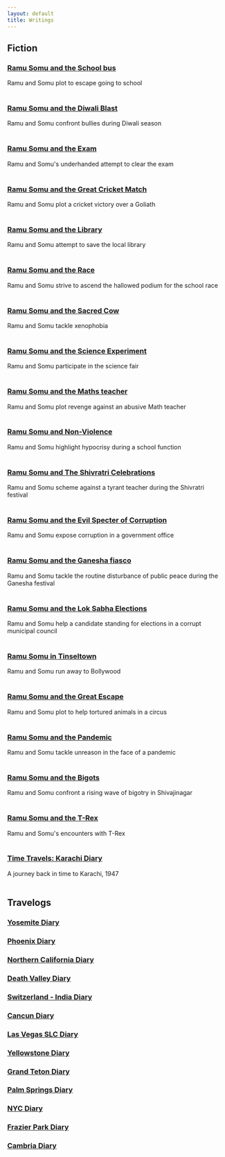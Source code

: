 ```yaml
---
layout: default
title: Writings
---
```

## Fiction

### [Ramu Somu and the School bus](\writings\Ramu%20Somu%20and%20the%20School%20bus)
Ramu and Somu plot to escape going to school
<br/>
<br/>
### [Ramu Somu and the Diwali Blast](\writings\Ramu%20Somu%20and%20the%20Diwali%20Blast)
Ramu and Somu confront bullies during Diwali season
<br/>
<br/>
### [Ramu Somu and the Exam](\writings\Ramu%20Somu%20and%20the%20Exam)
Ramu and Somu's underhanded attempt to clear the exam 
<br/>
<br/>
### [Ramu Somu and the Great Cricket Match](\writings\Ramu%20Somu%20and%20the%20Great%20Cricket%20Match)
Ramu and Somu plot a cricket victory over a Goliath 
<br/>
<br/>
### [Ramu Somu and the Library](\writings\Ramu%20Somu%20and%20the%20Library)
Ramu and Somu attempt to save the local library
<br/>
<br/>
### [Ramu Somu and the Race](\writings\Ramu%20Somu%20and%20the%20Race)
Ramu and Somu strive to ascend the hallowed podium for the school race
<br/>
<br/>
### [Ramu Somu and the Sacred Cow](\writings\Ramu%20Somu%20and%20the%20Sacred%20Cow)
Ramu and Somu tackle xenophobia 
<br/>
<br/>
### [Ramu Somu and the Science Experiment](\writings\Ramu%20Somu%20and%20the%20Science%20Experiment)
Ramu and Somu participate in the science fair
<br/>
<br/>
### [Ramu Somu and the Maths teacher](\writings\Ramu%20Somu%20and%20the%20Maths%20teacher)
Ramu and Somu plot revenge against an abusive Math teacher
<br/>
<br/>
### [Ramu Somu and Non-Violence](\writings\Ramu%20Somu%20and%20Non-Violence)
Ramu and Somu highlight hypocrisy during a school function
<br/>
<br/>
### [Ramu Somu and The Shivratri Celebrations](\writings\Ramu%20Somu%20and%20The%20Shivratri%20Celebrations)
Ramu and Somu scheme against a tyrant teacher during the Shivratri festival 
<br/>
<br/>
### [Ramu Somu and the Evil Specter of Corruption](\writings\Ramu%20Somu%20and%20the%20Evil%20Specter%20of%20Corruption)
Ramu and Somu expose corruption in a government office
<br/>
<br/>
### [Ramu Somu and the Ganesha fiasco](\writings\Ramu%20Somu%20and%20the%20Ganesha%20fiasco)
Ramu and Somu tackle the routine disturbance of public peace during the Ganesha festival
<br/>
<br/>
### [Ramu Somu and the Lok Sabha Elections](\writings\Ramu%20Somu%20and%20the%20Lok%20Sabha%20Elections)
Ramu and Somu help a candidate standing for elections in a corrupt municipal council
<br/>
<br/>
### [Ramu Somu in Tinseltown](\writings\Ramu%20Somu%20in%20Tinseltown)
Ramu and Somu run away to Bollywood
<br/>
<br/>
### [Ramu Somu and the Great Escape](\writings\Ramu%20Somu%20and%20the%20Great%20Escape)
Ramu and Somu plot to help tortured animals in a circus
<br/>
<br/>
### [Ramu Somu and the Pandemic](\writings\Ramu%20Somu%20and%20the%20Pandemic)
Ramu and Somu tackle unreason in the face of a pandemic
<br/>
<br/>
### [Ramu Somu and the Bigots](\writings\Ramu%20Somu%20and%20the%20Bigots)
Ramu and Somu confront a rising wave of bigotry in Shivajinagar
<br/>
<br/>
### [Ramu Somu and the T-Rex](\writings\Ramu%20Somu%20and%20the%20T-Rex)
Ramu and Somu's encounters with T-Rex
<br/>
<br/>
### [Time Travels: Karachi Diary](\writings\Time%20Travels%20-%20Karachi%20Diary)
A journey back in time to Karachi, 1947
<br/>
<br/>
## Travelogs
### [Yosemite Diary](\writings\Yosemite%20Diary)
### [Phoenix Diary](\writings\Phoenix%20Diary)
### [Northern California Diary](\writings\Northern%20California%20Diary)
### [Death Valley Diary](\writings\death-valley-diary)
### [Switzerland - India Diary](\writings\switzerland-india-diary)
### [Cancun Diary](\writings\cancun-diary)
### [Las Vegas SLC Diary](\writings\las-vegas-slc-diary)
### [Yellowstone Diary](\writings\yellowstone-diary)
### [Grand Teton Diary](\writings\grand-teton-diary)
### [Palm Springs Diary](\writings\palm-springs-diary)
### [NYC Diary](\writings\nyc-diary)
### [Frazier Park Diary](\writings\frazier-park-diary)
### [Cambria Diary](\writings\cambria-diary)

